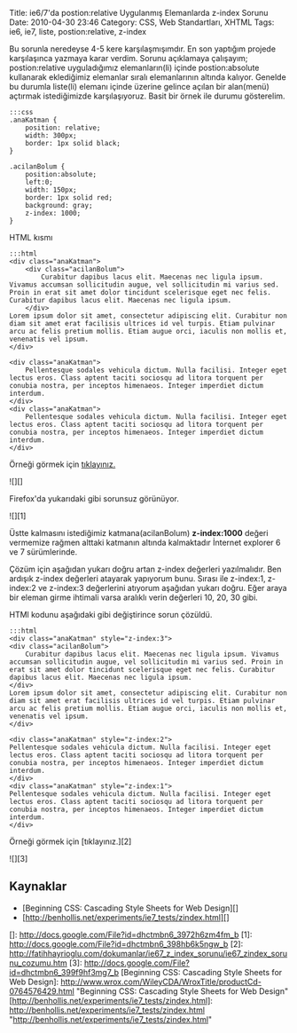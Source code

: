Title: ie6/7&#039;da postion:relative Uygulanmış Elemanlarda z-index Sorunu
Date: 2010-04-30 23:46
Category: CSS, Web Standartları, XHTML
Tags: ie6, ie7, liste, postion:relative, z-index

Bu sorunla neredeyse 4-5 kere karşılaşmışımdır. En son yaptığım projede
karşılaşınca yazmaya karar verdim. Sorunu açıklamaya çalışayım;
postion:relative uyguladığımız elemanların(li) içinde postion:absolute
kullanarak eklediğimiz elemanlar sıralı elemanlarının altında kalıyor.
Genelde bu durumla liste(li) elemanı içinde üzerine gelince açılan bir
alan(menü) açtırmak istediğimizde karşılaşıyoruz.<!--more--> Basit bir
örnek ile durumu gösterelim. 	

	:::css
	.anaKatman {
	    position: relative;
	    width: 300px;
	    border: 1px solid black;
	}

	.acilanBolum {
	    position:absolute;
	    left:0;
	    width: 150px;
	    border: 1px solid red;
	    background: gray;
	    z-index: 1000;
	} 

HTML kısmı

	:::html
	<div class="anaKatman">
	    <div class="acilanBolum">
	        Curabitur dapibus lacus elit. Maecenas nec ligula ipsum. Vivamus accumsan sollicitudin augue, vel sollicitudin mi varius sed. Proin in erat sit amet dolor tincidunt scelerisque eget nec felis. Curabitur dapibus lacus elit. Maecenas nec ligula ipsum. 
	    </div>
	Lorem ipsum dolor sit amet, consectetur adipiscing elit. Curabitur non diam sit amet erat facilisis ultrices id vel turpis. Etiam pulvinar arcu ac felis pretium mollis. Etiam augue orci, iaculis non mollis et, venenatis vel ipsum. 
	</div>

	<div class="anaKatman">
		Pellentesque sodales vehicula dictum. Nulla facilisi. Integer eget lectus eros. Class aptent taciti sociosqu ad litora torquent per conubia nostra, per inceptos himenaeos. Integer imperdiet dictum interdum. 
	</div>
	<div class="anaKatman">
		Pellentesque sodales vehicula dictum. Nulla facilisi. Integer eget lectus eros. Class aptent taciti sociosqu ad litora torquent per conubia nostra, per inceptos himenaeos. Integer imperdiet dictum interdum. 
	</div>

Örneği görmek için [tıklayınız.][]

![][]

Firefox'da yukarıdaki gibi sorunsuz görünüyor.

![][1]

Üstte kalmasını istediğimiz katmana(acilanBolum) **z-index:1000** değeri
vermemize rağmen alttaki katmanın altında kalmaktadır İnternet explorer
6 ve 7 sürümlerinde. 

Çözüm için aşağıdan yukarı doğru artan z-index değerleri yazılmalıdır.
Ben ardışık z-index değerleri atayarak yapıyorum bunu. Sırası ile
z-index:1, z-index:2 ve z-index:3 değerlerini atıyorum aşağıdan yukarı
doğru. Eğer araya bir eleman girme ihtimali varsa aralıklı verin
değerleri 10, 20, 30 gibi.

HTMl kodunu aşağıdaki gibi değiştirince sorun çözüldü.

	:::html
	<div class="anaKatman" style="z-index:3">
	<div class="acilanBolum">
		Curabitur dapibus lacus elit. Maecenas nec ligula ipsum. Vivamus accumsan sollicitudin augue, vel sollicitudin mi varius sed. Proin in erat sit amet dolor tincidunt scelerisque eget nec felis. Curabitur dapibus lacus elit. Maecenas nec ligula ipsum. 
	</div>
	Lorem ipsum dolor sit amet, consectetur adipiscing elit. Curabitur non diam sit amet erat facilisis ultrices id vel turpis. Etiam pulvinar arcu ac felis pretium mollis. Etiam augue orci, iaculis non mollis et, venenatis vel ipsum. 
	</div>

	<div class="anaKatman" style="z-index:2">
	Pellentesque sodales vehicula dictum. Nulla facilisi. Integer eget lectus eros. Class aptent taciti sociosqu ad litora torquent per conubia nostra, per inceptos himenaeos. Integer imperdiet dictum interdum. 
	</div>
	<div class="anaKatman" style="z-index:1">
	Pellentesque sodales vehicula dictum. Nulla facilisi. Integer eget lectus eros. Class aptent taciti sociosqu ad litora torquent per conubia nostra, per inceptos himenaeos. Integer imperdiet dictum interdum. 
	</div> 

Örneği görmek için [tıklayınız.][2]

![][3]

## Kaynaklar

-   [Beginning CSS: Cascading Style Sheets for Web Design][]
-   [http://benhollis.net/experiments/ie7_tests/zindex.html][]

  [tıklayınız.]: http://fatihhayrioglu.com/dokumanlar/ie67_z_index_sorunu/ie67_zindex_sorunu.htm
  []: http://docs.google.com/File?id=dhctmbn6_3972h6zm4fm_b
  [1]: http://docs.google.com/File?id=dhctmbn6_398hb6k5ngw_b
  [2]: http://fatihhayrioglu.com/dokumanlar/ie67_z_index_sorunu/ie67_zindex_sorunu_cozumu.htm
  [3]: http://docs.google.com/File?id=dhctmbn6_399f9hf3mg7_b
  [Beginning CSS: Cascading Style Sheets for Web Design]: http://www.wrox.com/WileyCDA/WroxTitle/productCd-0764576429.html
    "Beginning CSS: Cascading Style Sheets for Web Design"
  [http://benhollis.net/experiments/ie7_tests/zindex.html]: http://benhollis.net/experiments/ie7_tests/zindex.html
    "http://benhollis.net/experiments/ie7_tests/zindex.html"
